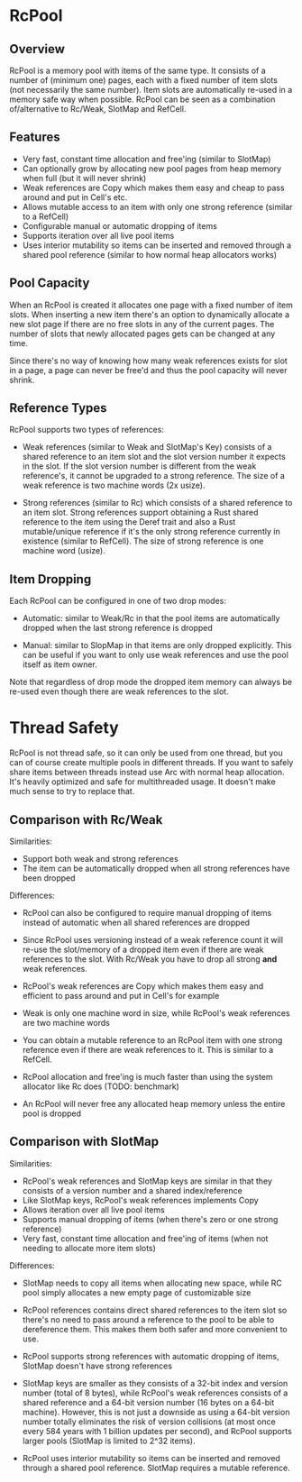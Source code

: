 # RcPool

## Overview

RcPool is a memory pool with items of the same type. It consists of a number of (minimum one) pages, each with a fixed number of item slots (not necessarily the same number). Item slots are automatically re-used in a memory safe way when possible. RcPool can be seen as a combination of/alternative to Rc/Weak, SlotMap and RefCell.


## Features

- Very fast, constant time allocation and free'ing (similar to SlotMap)
- Can optionally grow by allocating new pool pages from heap memory when full (but it will never shrink)
- Weak references are Copy which makes them easy and cheap to pass around and put in Cell's etc.
- Allows mutable access to an item with only one strong reference (similar to a RefCell)
- Configurable manual or automatic dropping of items
- Supports iteration over all live pool items
- Uses interior mutability so items can be inserted and removed through a shared pool reference (similar to how normal heap allocators works)


## Pool Capacity

When an RcPool is created it allocates one page with a fixed number of item slots. When inserting a new item there's an option to dynamically allocate a new slot page if there are no free slots in any of the current pages. The number of slots that newly allocated pages gets can be changed at any time.

Since there's no way of knowing how many weak references exists for slot in a page, a page can never be free'd and thus the pool capacity will never shrink. 


## Reference Types

RcPool supports two types of references:

- Weak references (similar to Weak and SlotMap's Key) consists of a shared reference to an item slot and the slot version number it expects in the slot. If the slot version number is different from the weak reference's, it cannot be upgraded to a strong reference. The size of a weak reference is two machine words (2x usize).

- Strong references (similar to Rc) which consists of a shared reference to an item slot. Strong references support obtaining a Rust shared reference to the item using the Deref trait and also a Rust mutable/unique reference if it's the only strong reference currently in existence (similar to RefCell). The size of strong reference is one machine word (usize).


## Item Dropping

Each RcPool can be configured in one of two drop modes:

- Automatic: similar to Weak/Rc in that the pool items are automatically dropped when the last strong reference is dropped

- Manual: similar to SlopMap in that items are only dropped explicitly. This can be useful if you want to only use weak references and use the pool itself as item owner.

Note that regardless of drop mode the dropped item memory can always be re-used even though there are weak references to the slot.


# Thread Safety

RcPool is not thread safe, so it can only be used from one thread, but you can of course create multiple pools in different threads. If you want to safely share items between threads instead use Arc with normal heap allocation. It's heavily optimized and safe for multithreaded usage. It doesn't make much sense to try to replace that.


## Comparison with Rc/Weak

Similarities:

- Support both weak and strong references
- The item can be automatically dropped when all strong references have been dropped

Differences:

- RcPool can also be configured to require manual dropping of items instead of automatic when all shared references are dropped

- Since RcPool uses versioning instead of a weak reference count it will re-use the slot/memory of a dropped item even if there are weak references to the slot. With Rc/Weak you have to drop all strong **and** weak references.

- RcPool's weak references are Copy which makes them easy and efficient to pass around and put in Cell's for example
- Weak is only one machine word in size, while RcPool's weak references are two machine words
- You can obtain a mutable reference to an RcPool item with one strong reference even if there are weak references to it. This is similar to a RefCell.
- RcPool allocation and free'ing is much faster than using the system allocator like Rc does (TODO: benchmark)
- An RcPool will never free any allocated heap memory unless the entire pool is dropped


## Comparison with SlotMap

Similarities:

- RcPool's weak references and SlotMap keys are similar in that they consists of a version number and a shared index/reference
- Like SlotMap keys, RcPool's weak references implements Copy
- Allows iteration over all live pool items
- Supports manual dropping of items (when there's zero or one strong reference)
- Very fast, constant time allocation and free'ing of items (when not needing to allocate more item slots)

Differences:

- SlotMap needs to copy all items when allocating new space, while RC pool simply allocates a new empty page of customizable size

- RcPool references contains direct shared references to the item slot so there's no need to pass around a reference to the pool to be able to dereference them. This makes them both safer and more convenient to use.

- RcPool supports strong references with automatic dropping of items, SlotMap doesn't have strong references

- SlotMap keys are smaller as they consists of a 32-bit index and version number (total of 8 bytes), while RcPool's weak references consists of a shared reference and a 64-bit version number (16 bytes on a 64-bit machine). However, this is not just a downside as using a 64-bit version number totally eliminates the risk of version collisions (at most once every 584 years with 1 billion updates per second), and RcPool supports larger pools (SlotMap is limited to 2^32 items).

- RcPool uses interior mutability so items can be inserted and removed through a shared pool reference. SlotMap requires a mutable reference.
